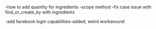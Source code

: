 -how to add quantity for ingredients
-scope method
-fix case issue with find_or_create_by with ingredients

-add facebook login capabilities-added, weird workaround

